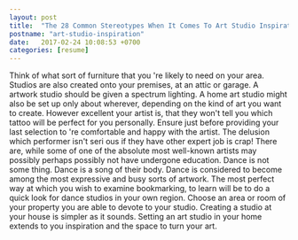```yaml
---
layout: post
title:  "The 28 Common Stereotypes When It Comes To Art Studio Inspiration"
postname: "art-studio-inspiration"
date:   2017-02-24 10:08:53 +0700
categories: [resume]
---
```

Think of what sort of furniture that you 're likely to need on your area. Studios are also created onto your premises, at an attic or garage. A artwork studio should be given a spectrum lighting. A home art studio might also be set up only about wherever, depending on the kind of art you want to create. However excellent your artist is, that they won't tell you which tattoo will be perfect for you personally. Ensure just before providing your last selection to 're comfortable and happy with the artist. The delusion which performer isn't seri ous if they have other expert job is crap! There are, while some of one of the absolute most well-known artists may possibly perhaps possibly not have undergone education. Dance is not some thing. Dance is a song of their body. Dance is considered to become among the most expressive and busy sorts of artwork. The most perfect way at which you wish to examine bookmarking, to learn will be to do a quick look for dance studios in your own region. Choose an area or room of your property you are able to devote to your studio. Creating a studio at your house is simpler as it sounds. Setting an art studio in your home extends to you inspiration and the space to turn your art.
